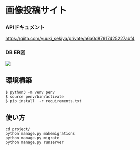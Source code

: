# 画像投稿サイト

### APIドキュメント
https://qiita.com/yuuki_sekiya/private/a6a0d87917425227abf4

### DB ER図
![](https://d2mxuefqeaa7sj.cloudfront.net/s_F5BD2AC707D626C6F3286771CE0C236A048149558DDB7F75DEFC080E81A03A17_1538567298724_+2018-10-03+20.47.34.png)

## 環境構築
```
$ python3 -m venv penv
$ source penv/bin/activate
$ pip install  -r requirements.txt
```

## 使い方
```
cd project/
python manage.py makemigrations
python manage.py migrate
python manage.py runserver
```
